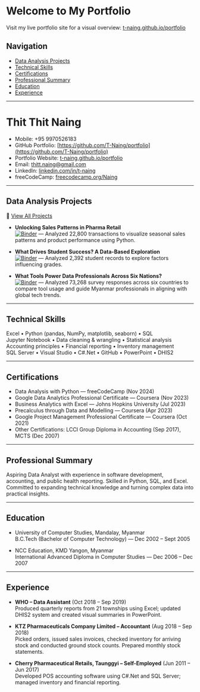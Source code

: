 # Welcome to My Portfolio
Visit my live portfolio site for a visual overview: [t-naing.github.io/portfolio](https://t-naing.github.io/portfolio/)
## Navigation

- [Data Analysis Projects](#data-analysis-projects)
- [Technical Skills](#technical-skills)
- [Certifications](#certifications)
- [Professional Summary](#professional-summary)
- [Education](#education)
- [Experience](#experience)

---

# Thit Thit Naing

- Mobile: +95 9970526183  
- GitHub Portfolio: [https://github.com/T-Naing/portfolio](https://github.com/T-Naing/portfolio)
- Portfolio Website: [t-naing.github.io/portfolio](https://t-naing.github.io/portfolio/)
- Email: [thitt.naing@gmail.com](mailto:thitt.naing@gmail.com)
- LinkedIn: [linkedin.com/in/t-naing](https://www.linkedin.com/in/t-naing)  
- freeCodeCamp: [freecodecamp.org/Naing](https://www.freecodecamp.org/Naing)

---

## Data Analysis Projects
🔗 [View All Projects](https://github.com/T-Naing/Jupyter)

- **Unlocking Sales Patterns in Pharma Retail**  
  [![Binder](https://mybinder.org/badge_logo.svg)](https://mybinder.org/v2/gh/T-Naing/Jupyter/main?urlpath=%2Fdoc%2Ftree%2FEDA_pharma_retails_2015%2FEDA_pharma_sales_analysis.ipynb) — Analyzed 22,800 transactions to visualize seasonal sales patterns and product performance using Python.

- **What Drives Student Success? A Data-Based Exploration**  
  [![Binder](https://mybinder.org/badge_logo.svg)](https://mybinder.org/v2/gh/T-Naing/Jupyter/main?urlpath=%2Fdoc%2Ftree%2FEDA_student_performance%2FEDA_student_performance.ipynb) — Analyzed 2,392 student records to explore factors influencing grades.

- **What Tools Power Data Professionals Across Six Nations?**  
  [![Binder](https://mybinder.org/badge_logo.svg)](https://mybinder.org/v2/gh/T-Naing/Jupyter/main?urlpath=%2Fdoc%2Ftree%2FEDA_tech_stack_SO_2022%2FEDA_tech_stack_SO_2022.ipynb) — Analyzed 73,268 survey responses across six countries to compare tool usage and guide Myanmar professionals in aligning with global tech trends.

---

## Technical Skills

Excel • Python (pandas, NumPy, matplotlib, seaborn) • SQL  
Jupyter Notebook • Data cleaning & wrangling • Statistical analysis  
Accounting principles • Financial reporting • Inventory management  
SQL Server • Visual Studio • C#.Net • GitHub • PowerPoint • DHIS2  

---

## Certifications

- Data Analysis with Python — freeCodeCamp (Nov 2024)  
- Google Data Analytics Professional Certificate — Coursera (Nov 2023)  
- Business Analytics with Excel — Johns Hopkins University (Jul 2023)  
- Precalculus through Data and Modelling — Coursera (Apr 2023)  
- Google Project Management Professional Certificate — Coursera (Oct 2021)  
- Other Certifications: LCCI Group Diploma in Accounting (Sep 2017), MCTS (Dec 2007)  

---

## Professional Summary

Aspiring Data Analyst with experience in software development, accounting, and public health reporting. Skilled in Python, SQL, and Excel. Committed to expanding technical knowledge and turning complex data into practical insights.

---

## Education

- University of Computer Studies, Mandalay, Myanmar  
  B.C.Tech (Bachelor of Computer Technology) — Dec 2002 – Sept 2005  

- NCC Education, KMD Yangon, Myanmar  
  International Advanced Diploma in Computer Studies — Dec 2006 – Dec 2007  

---

## Experience

- **WHO – Data Assistant** (Oct 2018 – Sep 2019)  
  Produced quarterly reports from 21 townships using Excel; updated DHIS2 system and created visual summaries in PowerPoint.

- **KTZ Pharmaceuticals Company Limited – Accountant** (Aug 2018 – Sep 2018)  
  Picked orders, issued sales invoices, checked inventory for arriving stock and conducted ground stock counts. Prepared monthly stock statements.

- **Cherry Pharmaceutical Retails, Taunggyi – Self-Employed** (Jun 2011 – Jun 2017)  
  Developed POS accounting software using C#.Net and SQL Server; managed inventory and financial reporting.